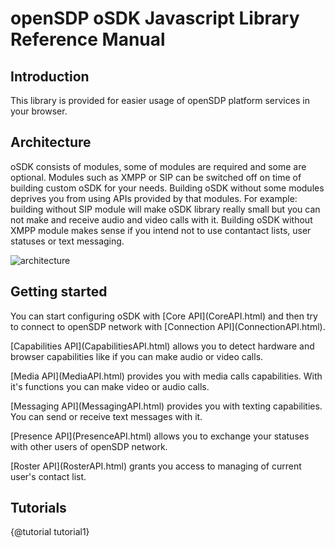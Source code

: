 # openSDP oSDK Javascript Library Reference Manual #

## Introduction ##

<p>This library is provided for easier usage of openSDP platform services in your browser.

## Architecture ##

<p>oSDK consists of modules, some of modules are required and some are optional. Modules such as XMPP or SIP can be switched off on time of building custom oSDK for your needs. Building oSDK without some modules deprives you from using APIs provided by that modules. For example: building without SIP module will make oSDK library really small but you can not make and receive audio and video calls with it. Building oSDK without XMPP module makes sense if you intend not to use contantact lists, user statuses or text messaging.

![architecture](images/teligentsdk.svg)

## Getting started ##

<p>You can start configuring oSDK with [Core API](CoreAPI.html) and then try to connect to openSDP network with [Connection API](ConnectionAPI.html).

<p>[Capabilities API](CapabilitiesAPI.html) allows you to detect hardware and browser capabilities like if you can make audio or video calls.

<p>[Media API](MediaAPI.html) provides you with media calls capabilities. With it's functions you can make video or audio calls.

<p>[Messaging API](MessagingAPI.html) provides you with texting capabilities. You can send or receive text messages with it.

<p>[Presence API](PresenceAPI.html) allows you to exchange your statuses with other users of openSDP network.

<p>[Roster API](RosterAPI.html) grants you access to managing of current user's contact list.

## Tutorials ##

<p>{@tutorial tutorial1}
